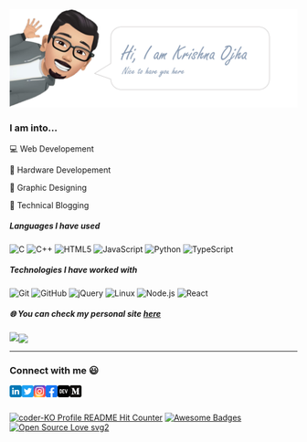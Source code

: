 ![A Hi from Krishna](/imgs/Greeting-Banner.png)

### I am into...
:computer: Web Developement

:hammer: Hardware Developement

:art: Graphic Designing

:pencil: Technical Blogging
<!--
**coder-KO/coder-KO** is a ✨ _special_ ✨ repository because its `README.md` (this file) appears on your GitHub profile.

Here are some ideas to get you started:
🔭
- 🔭 I’m currently working on ...
- 🌱 I’m currently learning ...
- 👯 I’m looking to collaborate on ...
- 🤔 I’m looking for help with ...
- 💬 Ask me about ...
- 📫 How to reach me: ...
- 😄 Pronouns: ...
- ⚡ Fun fact: ...
-->

##### Languages I have used

![C](https://img.shields.io/badge/-C-000000?style=flat&logo=c)
![C++](https://img.shields.io/badge/-C++-000000?style=flat&logo=c%2B%2B)
![HTML5](https://img.shields.io/badge/-HTML5-000000?style=flat&logo=html5)
![JavaScript](https://img.shields.io/badge/-JavaScript-000000?style=flat&logo=javascript)
![Python](https://img.shields.io/badge/-Python-000000?style=flat&logo=python)
![TypeScript](https://img.shields.io/badge/-TypeScript-000000?style=flat&logo=typescript)

##### Technologies I have worked with

![Git](https://img.shields.io/badge/-Git-222222?style=flat&logo=git&logoColor=F05032)
![GitHub](https://img.shields.io/badge/-GitHub-222222?style=flat&logo=github&logoColor=FFFFFF)
![jQuery](https://img.shields.io/badge/-jQuery-222222?style=flat&logo=jQuery&logoColor=0769AD)
![Linux](https://img.shields.io/badge/-Linux-222222?style=flat&logo=linux&logoColor=FCC624)
![Node.js](https://img.shields.io/badge/-Node.js-222222?style=flat&logo=node.js&logoColor=339933)
![React](https://img.shields.io/badge/-React-222222?style=flat&logo=React&logoColor=61DAFB)

##### :globe_with_meridians: You can check my personal site [here](https://coder-ko.github.io/personal-site/)



<img align="center" src="https://github-readme-stats.vercel.app/api?username=coder-KO&show_icons=true&hide=issues&theme=cobalt" />
<img align="left" src="https://github-readme-stats.vercel.app/api/top-langs/?username=coder-KO&layout=compact&theme=cobalt" />


__________
### Connect with me :smiley:
<a href="https://www.linkedin.com/in/">
  <img align="left" alt="Krishna's Linkdin" width="21px" src="https://raw.githubusercontent.com/edent/SuperTinyIcons/099dc12b59179d07d534069bc8551718f786d91a/images/svg/linkedin.svg" />
</a>
<a href="https://twitter.com">
  <img align="left" alt="Krishna's Twitter" width="21px" src="https://raw.githubusercontent.com/edent/SuperTinyIcons/099dc12b59179d07d534069bc8551718f786d91a/images/svg/twitter.svg" />
</a>
<a href="https://instagram.com/">
  <img align="left" alt="Krishna's Instagram" width="21px" src="https://raw.githubusercontent.com/edent/SuperTinyIcons/099dc12b59179d07d534069bc8551718f786d91a/images/svg/instagram.svg" />
</a>
<a href="https://facebook.com/">
  <img align="left" alt="Krishna's Facebook" width="21px" src="https://raw.githubusercontent.com/edent/SuperTinyIcons/099dc12b59179d07d534069bc8551718f786d91a/images/svg/facebook.svg" />
</a>
<a href="https://dev.to/">
  <img align="left" alt="Krishna's DEV" width="21px" src="https://raw.githubusercontent.com/edent/SuperTinyIcons/099dc12b59179d07d534069bc8551718f786d91a/images/svg/dev_to.svg" />
</a>
<a href="https://medium.com/">
  <img align="left" alt="Krishna's Medium" width="21px" src="https://raw.githubusercontent.com/edent/SuperTinyIcons/099dc12b59179d07d534069bc8551718f786d91a/images/svg/medium.svg" />
</a><br><br>


[![coder-KO Profile README Hit Counter](http://hits.dwyl.com/coder-KO/coder-KO.svg)](http://hits.dwyl.com/coder-KO/coder-KO)
[![Awesome Badges](https://img.shields.io/badge/badges-awesome-green.svg)](https://github.com/coder-KO/)
[![Open Source Love svg2](https://badges.frapsoft.com/os/v2/open-source.svg?v=103)](https://github.com/coder-KO)
